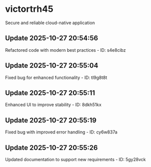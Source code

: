 # victortrh45
Secure and reliable cloud-native application

## Update 2025-10-27 20:54:56
Refactored code with modern best practices - ID: s4e8cibz


## Update 2025-10-27 20:55:04
Fixed bug for enhanced functionality - ID: tl9g8t8t


## Update 2025-10-27 20:55:11
Enhanced UI to improve stability - ID: 8dkh51kx


## Update 2025-10-27 20:55:19
Fixed bug with improved error handling - ID: cy6w837a


## Update 2025-10-27 20:55:26
Updated documentation to support new requirements - ID: 5gy28vck

